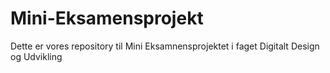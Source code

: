 # Mini-Eksamensprojekt

Dette er vores repository til Mini Eksamnensprojektet i faget Digitalt Design og Udvikling
